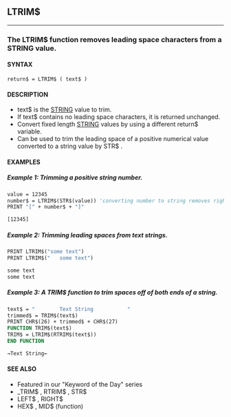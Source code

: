 ## LTRIM$
---

### The LTRIM$ function removes leading space characters from a STRING value.

#### SYNTAX

`return$ = LTRIM$ ( text$ )`

#### DESCRIPTION
* text$ is the [STRING](./STRING.md) value to trim.
* If text$ contains no leading space characters, it is returned unchanged.
* Convert fixed length [STRING](./STRING.md) values by using a different return$ variable.
* Can be used to trim the leading space of a positive numerical value converted to a string value by STR$ .


#### EXAMPLES
##### Example 1: Trimming a positive string number.
```vb
value = 12345
number$ = LTRIM$(STR$(value)) 'converting number to string removes right PRINT space
PRINT "[" + number$ + "]"
```
  
```vb
[12345]
```
  
##### Example 2: Trimming leading spaces from text strings.
```vb
PRINT LTRIM$("some text")
PRINT LTRIM$("   some text")
```
  
```vb
some text
some text
```
  
##### Example 3: A TRIM$ function to trim spaces off of both ends of a string.
```vb
text$ = "        Text String           "
trimmed$ = TRIM$(text$)
PRINT CHR$(26) + trimmed$ + CHR$(27)
FUNCTION TRIM$(text$)
TRIM$ = LTRIM$(RTRIM$(text$))
END FUNCTION
```
  
```vb
→Text String←
```
  


#### SEE ALSO
* Featured in our "Keyword of the Day" series
* _TRIM$ , RTRIM$ , STR$
* LEFT$ , RIGHT$
* HEX$ , MID$ (function)
